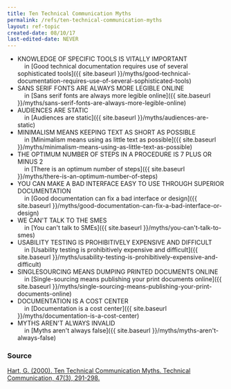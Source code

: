 ```yaml
---
title: Ten Technical Communication Myths
permalink: /refs/ten-technical-communication-myths
layout: ref-topic
created-date: 08/10/17
last-edited-date: NEVER
---
```


* KNOWLEDGE OF SPECIFIC TOOLS IS VITALLY IMPORTANT<br />&nbsp;&nbsp;&nbsp;&nbsp;in [Good technical documentation requires use of several sophisticated tools]({{ site.baseurl }}/myths/good-technical-documentation-requires-use-of-several-sophisticated-tools)
* SANS SERIF FONTS ARE ALWAYS MORE LEGIBLE ONLINE<br />&nbsp;&nbsp;&nbsp;&nbsp;in [Sans serif fonts are always more legible online]({{ site.baseurl }}/myths/sans-serif-fonts-are-always-more-legible-online)
* AUDIENCES ARE STATIC<br />&nbsp;&nbsp;&nbsp;&nbsp;in [Audiences are static]({{ site.baseurl }}/myths/audiences-are-static)
* MINIMALISM MEANS KEEPING TEXT AS SHORT AS POSSIBLE<br />&nbsp;&nbsp;&nbsp;&nbsp;in [Minimalism means using as little text as possible]({{ site.baseurl }}/myths/minimalism-means-using-as-little-text-as-possible)
* THE OPTIMUM NUMBER OF STEPS IN A PROCEDURE IS 7 PLUS OR MINUS 2<br />&nbsp;&nbsp;&nbsp;&nbsp;in [There is an optimum number of steps]({{ site.baseurl }}/myths/there-is-an-optimum-number-of-steps)
* YOU CAN MAKE A BAD INTERFACE EASY TO USE THROUGH SUPERIOR DOCUMENTATION<br />&nbsp;&nbsp;&nbsp;&nbsp;in [Good documentation can fix a bad interface or design]({{ site.baseurl }}/myths/good-documentation-can-fix-a-bad-interface-or-design)
* WE CAN'T TALK TO THE SMES<br />&nbsp;&nbsp;&nbsp;&nbsp;in [You can't talk to SMEs]({{ site.baseurl }}/myths/you-can't-talk-to-smes)
* USABILITY TESTING IS PROHIBITIVELY EXPENSIVE AND DIFFICULT<br />&nbsp;&nbsp;&nbsp;&nbsp;in [Usability testing is prohibitively expensive and difficult]({{ site.baseurl }}/myths/usability-testing-is-prohibitively-expensive-and-difficult)
* SINGLESOURCING MEANS DUMPING PRINTED DOCUMENTS ONLINE<br />&nbsp;&nbsp;&nbsp;&nbsp;in [Single-sourcing means publishing your print documents online]({{ site.baseurl }}/myths/single-sourcing-means-publishing-your-print-documents-online)
* DOCUMENTATION IS A COST CENTER<br />&nbsp;&nbsp;&nbsp;&nbsp;in [Documentation is a cost center]({{ site.baseurl }}/myths/documentation-is-a-cost-center)
* MYTHS AREN'T ALWAYS INVALID<br />&nbsp;&nbsp;&nbsp;&nbsp;in [Myths aren't always false]({{ site.baseurl }}/myths/myths-aren't-always-false)

### Source

[Hart, G. (2000). Ten Technical Communication Myths. Technical Communication, 47(3), 291-298.](http://www.ingentaconnect.com/contentone/stc/tc/2000/00000047/00000003/art00003)
